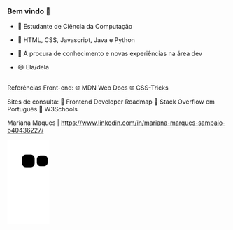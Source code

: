 ### Bem vindo 👋

- 🔭 Estudante de Ciência da Computação  
- 🌱 HTML, CSS, Javascript, Java e Python
- 👯 A procura de conhecimento e novas experiências na área dev
- 😄 Ela/dela

  ##
  
Referências Front-end:
🌐 MDN Web Docs
🌐 CSS-Tricks

Sites de consulta:
🔗 Frontend Developer Roadmap
🔗 Stack Overflow em Português
🔗 W3Schools

Mariana Maques | https://www.linkedin.com/in/mariana-marques-sampaio-b40436227/

 
  ![Snake animation](https://github.com/rafaballerini/rafaballerini/blob/output/github-contribution-grid-snake.svg)
 
</div>
